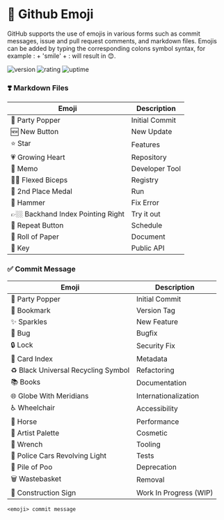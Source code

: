 # 🎉 Github Emoji
GitHub supports the use of emojis in various forms such as commit messages, issue and pull request comments, and markdown files. Emojis can be added by typing the corresponding colons symbol syntax, for example : + 'smile' + : will result in 😊.

![version](https://img.shields.io/badge/version-1.0-blue)
![rating](https://img.shields.io/badge/rating-★★★★★-yellow)
![uptime](https://img.shields.io/badge/uptime-100%25-brightgreen)

### ❣️ Markdown Files

| Emoji | Description
| --- | --- |
| 🎉 Party Popper | Initial Commit |
| 🆕 New Button | New Update |
| ⭐ Star | Features |
| 💗 Growing Heart | Repository |
| 📝 Memo | Developer Tool |
| 💪🏼 Flexed Biceps | Registry |
| 🥈 2nd Place Medal | Run |
| 🔨 Hammer | Fix Error |
| 👉🏼 Backhand Index Pointing Right | Try it out |
| 🔁 Repeat Button | Schedule |
| 🧻 Roll of Paper | Document |
| 🔑 Key | Public API |

### ✅ Commit Message

| Emoji | Description |
| ---  | --- |
| 🎉 Party Popper | Initial Commit |
| 🔖 Bookmark | Version Tag |
| ✨ Sparkles | New Feature |
| 🐛 Bug | Bugfix |
| 🔒 Lock | Security Fix |
| 📇 Card Index | Metadata |
| ♻️ Black Universal Recycling Symbol | Refactoring |
| 📚 Books | Documentation |
| 🌐 Globe With Meridians | Internationalization |
| ♿ Wheelchair | Accessibility |
| 🐎 Horse | Performance |
| 🎨 Artist Palette | Cosmetic |
| 🔧 Wrench | Tooling |
| 🚨 Police Cars Revolving Light | Tests |
| 💩 Pile of Poo | Deprecation |
| 🗑️ Wastebasket | Removal |
| 🚧 Construction Sign | Work In Progress (WIP) |

```
<emoji> commit message
```